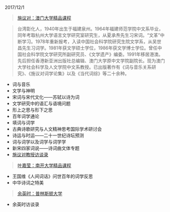 
2017/12/1

> [施议对：澳门大学精品课程](http://video.chaoxing.com/teacher_625.shtml)

> 台湾彰化人，1940年出生于福建泉州。1964年福建师范学院中文系毕业，同年考取杭州大学语言文学研究室研究生，从夏承焘先生习宋词。“文革”中断学习。1978年重新报考，入读中国社会科学院研究生院文学系，从吴世昌先生习词学。1981年获文学硕士学位，1986年获文学博士学位。曾任中国社会科学院文学研究所副研究员、《文学遗产》编委。1991年移居港澳。先后担任香港新亚洲出版社总编辑、澳门大学原中文学院副院长。现为澳门大学社会科学及人文学院中文系教授。已出版著作有《词与音乐关系研究》、《施议对词学论集》以及《当代词综》等二十余种。

- 词与音乐
- 文学与神明
- 宋词与宋代文化——苏轼以诗为词
- 文学研究中的语汇与语境问题
- 形上之思与形下之思
- 百年词学通论
- 填词与词学
- 古典诗歌研究与人文精神思考国际学术研讨会
- 诗运与时运——二十一世纪诗坛预测
- 词与词学以及词学与词学学
- 新宋四家词说——诗词曲文体专题
- [施议对教授访谈录](http://blog.sina.com.cn/s/blog_73569d340101c3ev.html)

> [叶嘉莹：南开大学精品课程](http://video.chaoxing.com/teacher_275.shtml)

- 王国维《人间词话》问世百年的词学反思
- 中华诗词之特美

> [余英时：普林斯顿大学](http://video.chaoxing.com/serie_400000367.shtml)

- 余英时访谈录